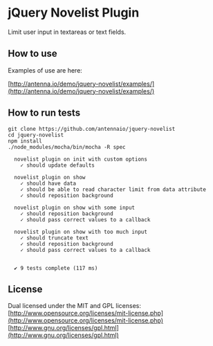 jQuery Novelist Plugin
======================

Limit user input in textareas or text fields.

How to use
----------

Examples of use are here:

[http://antenna.io/demo/jquery-novelist/examples/](http://antenna.io/demo/jquery-novelist/examples/)

How to run tests
----------------

```
git clone https://github.com/antennaio/jquery-novelist
cd jquery-novelist
npm install
./node_modules/mocha/bin/mocha -R spec

  novelist plugin on init with custom options
    ✓ should update defaults

  novelist plugin on show
    ✓ should have data
    ✓ should be able to read character limit from data attribute
    ✓ should reposition background

  novelist plugin on show with some input
    ✓ should reposition background
    ✓ should pass correct values to a callback

  novelist plugin on show with too much input
    ✓ should truncate text
    ✓ should reposition background
    ✓ should pass correct values to a callback


  ✔ 9 tests complete (117 ms)

```

License
-------

Dual licensed under the MIT and GPL licenses:<br />
[http://www.opensource.org/licenses/mit-license.php](http://www.opensource.org/licenses/mit-license.php)<br />
[http://www.gnu.org/licenses/gpl.html](http://www.gnu.org/licenses/gpl.html)